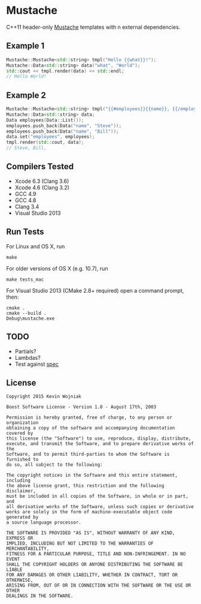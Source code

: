 # Mustache

C++11 header-only [Mustache](http://mustache.github.io) templates with n external dependencies.

## Example 1

````cpp
Mustache::Mustache<std::string> tmpl("Hello {{what}}!");
Mustache::Data<std::string> data("what", "World");
std::cout << tmpl.render(data) << std::endl;
// Hello World!
````

## Example 2

````cpp
Mustache::Mustache<std::string> tmpl("{{#employees}}{{name}}, {{/employees}}");
Mustache::Data<std::string> data;
Data employees(Data::List());
employees.push_back(Data("name", "Steve"));
employees.push_back(Data("name", "Bill"));
data.set("employees", employees);
tmpl.render(std::cout, data);
// Steve, Bill, 
````

## Compilers Tested

- Xcode 6.3 (Clang 3.6)
- Xcode 4.6 (Clang 3.2)
- GCC 4.9
- GCC 4.8
- Clang 3.4
- Visual Studio 2013

## Run Tests

For Linux and OS X, run

    make

For older versions of OS X (e.g. 10.7), run

    make tests_mac

For Visual Studio 2013 (CMake 2.8+ required) open a command prompt, then:

    cmake .
    cmake --build .
    Debug\mustache.exe

## TODO

- Partials?
- Lambdas?
- Test against [spec](https://github.com/mustache/spec)

## License

    Copyright 2015 Kevin Wojniak
    
    Boost Software License - Version 1.0 - August 17th, 2003
    
    Permission is hereby granted, free of charge, to any person or organization
    obtaining a copy of the software and accompanying documentation covered by
    this license (the "Software") to use, reproduce, display, distribute,
    execute, and transmit the Software, and to prepare derivative works of the
    Software, and to permit third-parties to whom the Software is furnished to
    do so, all subject to the following:
    
    The copyright notices in the Software and this entire statement, including
    the above license grant, this restriction and the following disclaimer,
    must be included in all copies of the Software, in whole or in part, and
    all derivative works of the Software, unless such copies or derivative
    works are solely in the form of machine-executable object code generated by
    a source language processor.
    
    THE SOFTWARE IS PROVIDED "AS IS", WITHOUT WARRANTY OF ANY KIND, EXPRESS OR
    IMPLIED, INCLUDING BUT NOT LIMITED TO THE WARRANTIES OF MERCHANTABILITY,
    FITNESS FOR A PARTICULAR PURPOSE, TITLE AND NON-INFRINGEMENT. IN NO EVENT
    SHALL THE COPYRIGHT HOLDERS OR ANYONE DISTRIBUTING THE SOFTWARE BE LIABLE
    FOR ANY DAMAGES OR OTHER LIABILITY, WHETHER IN CONTRACT, TORT OR OTHERWISE,
    ARISING FROM, OUT OF OR IN CONNECTION WITH THE SOFTWARE OR THE USE OR OTHER
    DEALINGS IN THE SOFTWARE.
